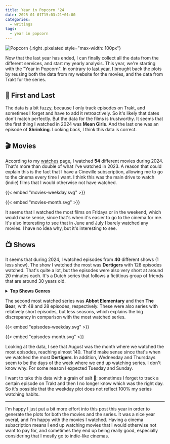 ```yaml
---
title: Year in Popcorn '24
date: 2025-01-01T15:03:21+01:00
categories:
  - writings
tags:
  - year in popcorn
---
```


![](https://media.hacdias.com/2021-02-01-popcorn.gif "Popcorn")
{.right .pixelated style="max-width: 100px"}

Now that the last year has ended, I can finally collect all the data from the different services, and start my yearly analysis. This year, we're starting with the "Year in Popcorn". In contrary to [last year](/2024/01/05/year-in-popcorn/), I brought back the plots by reusing both the data from my website for the movies, and the data from Trakt for the series. 

<!--more-->

## 🏁 First and Last

The data is a bit fuzzy, because I only track episodes on Trakt, and sometimes I forget and have to add it retroactively. So it's likely that dates don't match perfectly. But the data for the films is trustworthy. It seems that the first thing I watched in 2024 was **Mean Girls**. And the last one was an episode of **Shrinking**. Looking back, I think this data is correct.

## 🎬 Movies

According to my [watches](/watches/) page, I watched **54** different movies during 2024. That's more than double of what I've watched in 2023. A reason that could explain this is the fact that I have a Cineville subscription, allowing me to go to the cinema every time I want. I think this was the main drive to watch (indie) films that I would otherwise not have watched.

<div class='fg plots'>

{{< embed "movies-weekday.svg" >}}

{{< embed "movies-month.svg" >}}

</div>

It seems that I watched the most films on Fridays or in the weekend, which would make sense, since that's when it's easier to go to the cinema for me. It's also interesting to see that in June and July I barely watched any movies. I have no idea why, but it's interesting to see.

## 📺 Shows

It seems that during 2024, I watched episodes from **40** different shows (1 less show). The show I watched the most was **Dertigers** with 128 episodes watched. That's quite a lot, but the episodes were also very short at around 20 minutes each. It's a Dutch series that follows a fictitious group of friends that are around 30 years old.

<details>
  <summary><strong>Top Shows Genres</strong></summary>

  | genre           |   count |   percentage |
  |:----------------|--------:|-------------:|
  | Drama           |      33 |         31.4 |
  | Fantasy         |      12 |         11.4 |
  | Science-Fiction |      12 |         11.4 |
  | Mystery         |      11 |         10.5 |
  | Comedy          |      11 |         10.5 |
  | Action          |       5 |          4.8 |
  | Adventure       |       5 |          4.8 |
  | Crime           |       4 |          3.8 |
  | Family          |       2 |          1.9 |
  | Romance         |       2 |          1.9 |
  | Thriller        |       2 |          1.9 |
  | Superhero       |       1 |          1   |
  | Documentary     |       1 |          1   |
  | War             |       1 |          1   |
  | Animation       |       1 |          1   |
  | Horror          |       1 |          1   |
  | Reality         |       1 |          1   |

</details>

The second most watched series was **Abbot Elementary** and then **The Bear**, with 48 and 28 episodes, respectively. These were also series with relatively short episodes, but less seasons, which explains the big discrepancy in comparison with the most watched series.

<div class='fg plots'>

{{< embed "episodes-weekday.svg" >}}

{{< embed "episodes-month.svg" >}}

</div>

Looking at the data, I see that August was the month where we watched the most episodes, reaching almost 140. That'd make sense since that's when we watched the most **Dertigers**. In addition, Wednesday and Thursdays seem to be the days of the week where we end up watching series. I don't know why. For some reason I expected Tuesday and Sunday.

I want to take this data with a grain of salt 🧂: sometimes I forget to track a certain episode on Trakt and then I no longer know which was the right day. So it's possible that the weekday plot does not reflect 100% my series watching habits.

---

I'm happy I just put a bit more effort into this post this year in order to generate the plots for both the movies and the series. It was a nice year overal, and I'm happy with the movies I watched. Having a cinema subscription means I end up watching movies that I would otherwise not want to pay for, and sometimes they end up being really good, especially considering that I mostly go to indie-like cinemas.
